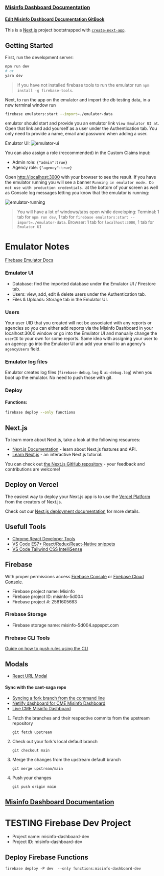 ### [Misinfo Dashboard Documentation](https://center-for-media-engagement.gitbook.io/misinfo-dashboard/)

#### [Edit Misinfo Dashboard Documentation GitBook](https://app.gitbook.com/o/tmOnCbkSzYuWj7EVbFqg/s/h5B8zKreIfyiUKOT1awO/)

This is a [Next.js](https://nextjs.org/) project bootstrapped with [`create-next-app`](https://github.com/vercel/next.js/tree/canary/packages/create-next-app).

## Getting Started

First, run the development server:

```bash
npm run dev
# or
yarn dev
```

> If you have not installed firebase tools to run the emulator run `npm install -g firebase-tools`.

Next, to run the app on the emulator and import the db testing data, in a new terminal window run 

```bash
firebase emulators:start --import=./emulator-data
``` 

emulator should start and provide you an emulator link `View Emulator UI at`. Open that link and add yourself as a user under the Authentication tab. You only need to provide a name, email and password when adding a user. 

Emulator UI:
![emulator-ui](https://media.github.austin.utexas.edu/user/3619/files/1012c2ee-b9b2-4529-8914-2e0455af9bda)

You can also assign a role (reccommended) in the Custom Claims input:
- Admin role: `{"admin":true}`
- Agency role: `{"agency":true}`

Open [http://localhost:3000](http://localhost:3000) with your browser to see the result. If you have the emulator running you will see a banner `Running in emulator mode. Do not use with production credentials.` at the bottom of your screen as well as Console log messages letting you know that the emulator is running:

![emulator-running](https://media.github.austin.utexas.edu/user/3619/files/fa9f1c63-1f3a-4dd2-b0d3-2ca3ab6b86f0)

> You will have a lot of windows/tabs open while developing: Terminal: 1 tab for `npm run dev`, 1 tab for `firebase emulators:start --import=./emulator-data`. Browser: 1 tab for `localhost:3000`, 1 tab for `Emulator UI`

# Emulator Notes

[Firebase Emulator Docs](https://firebase.google.com/docs/emulator-suite/connect_and_prototype?database=Firestore)

### Emulator UI
- Database: find the imported database under the Emulator UI / Firestore tab.
- Users: view, add, edit & delete users under the Authentication tab.
- Files & Uploads: Storage tab in the Emulator UI.

### Users

Your user UID that you created will not be associated with any reports or agencies so you can either add reports via the Misinfo Dashboard in your localhost:3000 window or go into the Emulator UI and manually change the `userID` to your own for some reports. Same idea with assigning your user to an agency: go into the Emulator UI and add your email to an agency's `agencyUsers` field.

### Emulator log files

Emulator creates log files (`firebase-debug.log` & `ui-debug.log`) when you boot up the emulator. No need to push those with git. 

### Deploy 

#### Functions:

```bash
firebase deploy --only functions
```

## Next.js

To learn more about Next.js, take a look at the following resources:

- [Next.js Documentation](https://nextjs.org/docs) - learn about Next.js features and API.
- [Learn Next.js](https://nextjs.org/learn) - an interactive Next.js tutorial.

You can check out [the Next.js GitHub repository](https://github.com/vercel/next.js/) - your feedback and contributions are welcome!

## Deploy on Vercel

The easiest way to deploy your Next.js app is to use the [Vercel Platform](https://vercel.com/new?utm_medium=default-template&filter=next.js&utm_source=create-next-app&utm_campaign=create-next-app-readme) from the creators of Next.js.

Check out our [Next.js deployment documentation](https://nextjs.org/docs/deployment) for more details.

## Usefull Tools

- [Chrome React Developer Tools](https://chrome.google.com/webstore/detail/react-developer-tools/fmkadmapgofadopljbjfkapdkoienihi)
- [VS Code ES7+ React/Redux/React-Native snippets](https://marketplace.visualstudio.com/items?itemName=dsznajder.es7-react-js-snippets)
- [VS Code Tailwind CSS IntelliSense](https://marketplace.visualstudio.com/items?itemName=bradlc.vscode-tailwindcss)

## Firebase

With proper permissions access [Firebase Console](https://console.firebase.google.com/) or [Firebase Cloud Console](https://console.cloud.google.com/welcome?project=misinfo-5d004).

- Firebase project name: Misinfo
- Firebase project ID: misinfo-5d004
- Firebase project #: 2581605663

### Firebase Storage

- Firebase storage name: misinfo-5d004.appspot.com
### Firebase CLI Tools

[Guide on how to push rules using the CLI](https://firebase.google.com/docs/firestore/security/get-started#use_the_firebase_cli)

## Modals

* [React URL Modal](https://github.com/remoteoss/react-url-modal)

#### Sync with the caet-saga repo

* [Syncing a fork branch from the command line](https://docs.github.com/en/pull-requests/collaborating-with-pull-requests/working-with-forks/syncing-a-fork#syncing-a-fork-branch-from-the-command-line)
* [Netlify dashboard for CME Misinfo Dashboard](https://app.netlify.com/sites/misinfo-dashboard/overview)
* [Live CME Misinfo Dashboard](https://misinfo-dashboard.netlify.app/dashboard)

1.  Fetch the branches and their respective commits from the upstream repository

    `git fetch upstream`
2.  Check out your fork's local default branch

    `git checkout main`
3.  Merge the changes from the upstream default branch

    `git merge upstream/main`
4.  Push your changes

    `git push origin main`

## [Misinfo Dashboard Documentation](http://localhost:5000/o/tmOnCbkSzYuWj7EVbFqg/s/h5B8zKreIfyiUKOT1awO/)

# TESTING Firebase Dev Project

- Project name: misinfo-dashboard-dev
- Project ID: misinfo-dashboard-dev

## Deploy Firebase Functions

`firebase deploy -P dev  --only functions:misinfo-dashboard-dev`

<!-- TODO: fix netlify deployment issue with yarn file -->
